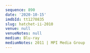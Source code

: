 ```yaml
---
sequence: 890
date: '2020-10-15'
imdbId: tt1270835
slug: hatchet-ii-2010
venue: null
venueNotes: null
medium: Blu-ray
mediumNotes: 2011 | MPI Media Group
---
```



